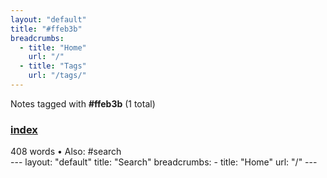 ```yaml
---
layout: "default"
title: "#ffeb3b"
breadcrumbs:
  - title: "Home"
    url: "/"
  - title: "Tags"
    url: "/tags/"
---
```

Notes tagged with **#ffeb3b** (1 total)

<div class="note-grid">

<div class="note-card">
    <h3><a href="docs/search/index/">index</a></h3>
    <div class="note-meta">
        408 words
        • Also: #search
    </div>
    <div class="note-excerpt">---
layout: "default"
title: "Search"
breadcrumbs:
  - title: "Home"
    url: "/"
---

<div class="search-container">
    <input type="text" id="search-input" class="search-box" placeholder="Search no...</div>
</div>
</div>